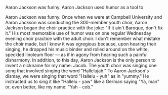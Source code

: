 
Aaron Jackson was funny. 
Aaron Jackson used humor as a tool to 


Aaron Jackson was funny. 
Once when we were at Campbell University and Aaron Jackson was conducting the 300-member youth choir, Aaron Jackson began the choir practice with the joke: "If it ain't Baroque, don't fix it." 
His most memorable use of humor was on one regular Wednesday evening choir practice with the adult choir. I don't remember what mistake the choir made, but I know it was egregious because, upon hearing their singing, he dropped his music binder and rolled around on the white, speckled linoleum floor — as if in agony from hearing such a painful disharmony.
In addition, to this day, Aaron Jackson is the only person to invent a nickname for my name: Jacob. The youth choir was singing one song that involved singing the word "Hallelujah." To Aaron Jackson's dismay, we were singing that word "Hallelu - yuh" as in "yummy." He instructed us to sing it like "Hallelu - yaw" like a German saying "Ya, man" or, even better, like my name: "Yah - cob."